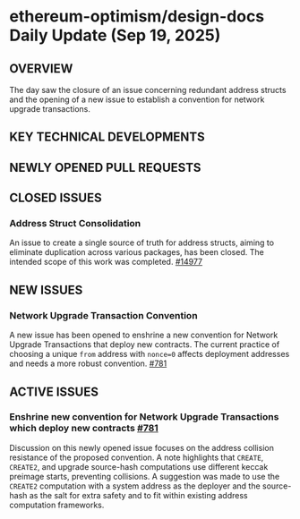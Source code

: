 # ethereum-optimism/design-docs Daily Update (Sep 19, 2025)
## OVERVIEW 
The day saw the closure of an issue concerning redundant address structs and the opening of a new issue to establish a convention for network upgrade transactions.

## KEY TECHNICAL DEVELOPMENTS

## NEWLY OPENED PULL REQUESTS

## CLOSED ISSUES
### Address Struct Consolidation
An issue to create a single source of truth for address structs, aiming to eliminate duplication across various packages, has been closed. The intended scope of this work was completed. [#14977](https://github.com/ethereum-optimism/design-docs/issues/14977)

## NEW ISSUES
### Network Upgrade Transaction Convention
A new issue has been opened to enshrine a new convention for Network Upgrade Transactions that deploy new contracts. The current practice of choosing a unique `from` address with `nonce=0` affects deployment addresses and needs a more robust convention. [#781](https://github.com/ethereum-optimism/design-docs/issues/781)

## ACTIVE ISSUES
### Enshrine new convention for Network Upgrade Transactions which deploy new contracts [#781](https://github.com/ethereum-optimism/design-docs/issues/781)
Discussion on this newly opened issue focuses on the address collision resistance of the proposed convention. A note highlights that `CREATE`, `CREATE2`, and upgrade source-hash computations use different keccak preimage starts, preventing collisions. A suggestion was made to use the `CREATE2` computation with a system address as the deployer and the source-hash as the salt for extra safety and to fit within existing address computation frameworks.